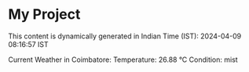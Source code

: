 # My Project

This content is dynamically generated in Indian Time (IST): 2024-04-09 08:16:57 IST


Current Weather in Coimbatore:
Temperature: 26.88 °C
Condition: mist
